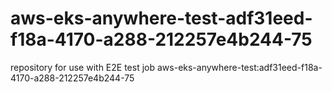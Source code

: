 # aws-eks-anywhere-test-adf31eed-f18a-4170-a288-212257e4b244-75
repository for use with E2E test job aws-eks-anywhere-test:adf31eed-f18a-4170-a288-212257e4b244-75
